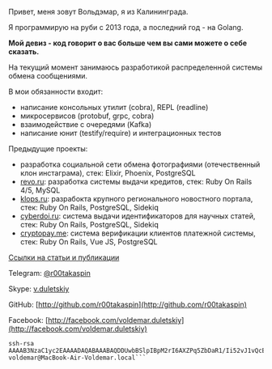 Привет, меня зовут Вольдэмар, я из Калининграда.

Я программирую на руби с 2013 года, а последний год - на Golang. 
 
**Мой девиз - код говорит о вас больше чем вы cами можете о себе сказать.**

На текущий момент занимаюсь разработикой распределенной системы обмена сообщениями. 

В мои обязанности входит:
* написание консольных утилит (cobra), REPL (readline)
* микросервисов (protobuf, grpc, cobra)
* взаимодействие с очередями (Kafka)
* написание юнит (testify/require) и интеграционных тестов

Предыдущие проекты:
* разработка социальной сети обмена фотографиями (отечественный клон инстаграма), стек: Elixir, Phoenix, PostgreSQL
* [revo.ru](http://revo.ru/): разработка системы выдачи кредитов, стек: Ruby On Rails 4/5, MySQL
* [klops.ru](http://klops.ru/): разрабокта крупного регионального новостного портала, стек: Ruby On Rails, PostgreSQL, Sidekiq
* [cyberdoi.ru](http://cyberdoi.ru): система выдачи идентификаторов для научных статей, стек: Ruby On Rails, PostgreSQL, Sidekiq
* [cryptopay.me](http://cryptopay.me/): система верификации клиентов платежной системы, стек: Ruby On Rails, Vue JS, PostgreSQL

[Ссылки на статьи и публикации](http://voldemar.name/REFS)

Telegram: [@r00takaspin](https://t.me/r00takaspin)

Skype: [v.duletskiy](https://join.skype.com/invite/uTi500QKaZVF)

GitHub: [http://github.com/r00takaspin](http://github.com/r00takaspin)

Facebook: [http://facebook.com/voldemar.duletskiy](http://facebook.com/voldemar.duletskiy)

```
ssh-rsa AAAAB3NzaC1yc2EAAAADAQABAAABAQDDUwbBSlpIBpM2rI6AXZPq5ZbDaR1/Ii52vJ1vQcEg92EtnIC5pYu/i3GrAfxvUwein6UsRaniipj1klA8elm84ZQql33MOmNFcwol8Y74epP8bT80HxThZPdW9mP+NmTTTYctGGyHugZo6eS1iCU1O8L57ckobZNW4xGCJ3PCv0I5LP8p5JQfydTPPQaqkJ2BYaf0f5jRLxvGJ9v10j3MEeTHU0Vy6fQG6wfcNwDP8zMhBrlabGmbrkoU+AUTOP0sSIwvkNGSddi4UB/oy/tOuvFXNPSbPpcVcNd7GXB4B0Rc+sJy+EGIwndyFYeuhBMpOvqBgL0RveZURAPLMRjv voldemar@MacBook-Air-Voldemar.local```
